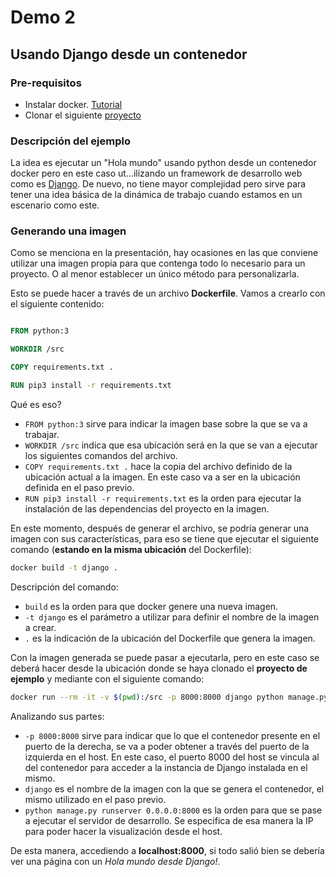 # Demo 2

## Usando Django desde un contenedor

### Pre-requisitos

* Instalar docker. [Tutorial](https://docs.docker.com/get-docker/)
* Clonar el siguiente [proyecto](https://github.com/tinxo/ejemplo-2-entornos.git)

### Descripción del ejemplo

La idea es ejecutar un "Hola mundo" usando python desde un contenedor docker pero en este caso ut...ilizando un framework de desarrollo web como es [Django](https://www.djangoproject.com/).
De nuevo, no tiene mayor complejidad pero sirve para tener una idea básica de la dinámica de trabajo cuando estamos en un escenario como este.

### Generando una imagen

Como se menciona en la presentación, hay ocasiones en las que conviene utilizar una imagen propia para que contenga todo lo necesario para un proyecto. O al menor establecer un único método para personalizarla.

Esto se puede hacer a través de un archivo **Dockerfile**. Vamos a crearlo con el siguiente contenido:

~~~ Dockerfile

FROM python:3

WORKDIR /src

COPY requirements.txt .

RUN pip3 install -r requirements.txt
~~~

Qué es eso?

* `FROM python:3` sirve para indicar la imagen base sobre la que se va a trabajar.
* `WORKDIR /src` indica que esa ubicación será en la que se van a ejecutar los siguientes comandos del archivo.
* `COPY requirements.txt .` hace la copia del archivo definido de la ubicación actual a la imagen. En este caso va a ser en la ubicación definida en el paso previo.
* `RUN pip3 install -r requirements.txt` es la orden para ejecutar la instalación de las dependencias del proyecto en la imagen.

En este momento, después de generar el archivo, se podría generar una imagen con sus características, para eso se tiene que ejecutar el siguiente comando (**estando en la misma ubicación** del Dockerfile):

~~~ bash
docker build -t django .
~~~

Descripción del comando:

* `build` es la orden para que docker genere una nueva imagen.
* `-t django` es el parámetro a utilizar para definir el nombre de la imagen a crear.
* `.` es la indicación de la ubicación del Dockerfile que genera la imagen.

Con la imagen generada se puede pasar a ejecutarla, pero en este caso se deberá hacer desde la ubicación donde se haya clonado el **proyecto de ejemplo** y mediante con el siguiente comando:

~~~ bash
docker run --rm -it -v $(pwd):/src -p 8000:8000 django python manage.py runserver 0.0.0.0:8000
~~~

Analizando sus partes:

* `-p 8000:8000` sirve para indicar que lo que el contenedor presente en el puerto de la derecha, se va a poder obtener a través del puerto de la izquierda en el host. En este caso, el puerto 8000 del host se vincula al del contenedor para acceder a la instancia de Django instalada en el mismo.
* `django` es el nombre de la imagen con la que se genera el contenedor, el mismo utilizado en el paso previo.
* `python manage.py runserver 0.0.0.0:8000` es la orden para que se pase a ejecutar el servidor de desarrollo. Se especifica de esa manera la IP para poder hacer la visualización desde el host.

De esta manera, accediendo a **localhost:8000**, si todo salió bien se debería ver una página con un _Hola mundo desde Django!_.
